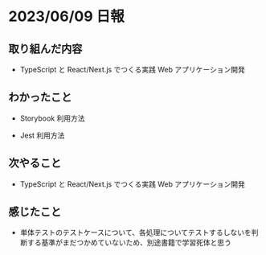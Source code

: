 # 2023/06/09 日報

## 取り組んだ内容

- TypeScript と React/Next.js でつくる実践 Web アプリケーション開発

## わかったこと

- Storybook 利用方法

- Jest 利用方法

## 次やること

- TypeScript と React/Next.js でつくる実践 Web アプリケーション開発

## 感じたこと

- 単体テストのテストケースについて、各処理についてテストするしないを判断する基準がまだつかめていないため、別途書籍で学習死体と思う
